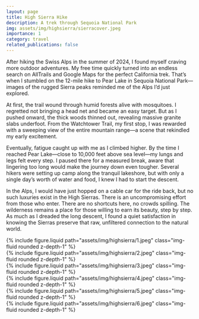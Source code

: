 ```yaml
---
layout: page
title: High Sierra Hike
description: A trek through Sequoia National Park
img: assets/img/highsierra/sierracover.jpeg
importance: 1
category: travel
related_publications: false
---
```


After hiking the Swiss Alps in the summer of 2024, I found myself craving more outdoor adventures. My free time quickly turned into an endless search on AllTrails and Google Maps for the perfect California trek. That’s when I stumbled on the 12-mile hike to Pear Lake in Sequoia National Park—images of the rugged Sierra peaks reminded me of the Alps I’d just explored.

At first, the trail wound through humid forests alive with mosquitoes. I regretted not bringing a head net and became an easy target. But as I pushed onward, the thick woods thinned out, revealing massive granite slabs underfoot. From the Watchtower Trail, my first stop, I was rewarded with a sweeping view of the entire mountain range—a scene that rekindled my early excitement.

Eventually, fatigue caught up with me as I climbed higher. By the time I reached Pear Lake—close to 10,000 feet above sea level—my lungs and legs felt every step. I paused there for a measured break, aware that lingering too long would make the journey down even tougher. Several hikers were setting up camp along the tranquil lakeshore, but with only a single day’s worth of water and food, I knew I had to start the descent.

In the Alps, I would have just hopped on a cable car for the ride back, but no such luxuries exist in the High Sierras. There is an uncompromising effort from those who enter. There are no shortcuts here, no crowds spilling. The wilderness remains a place for those willing to earn its beauty, step by step. As much as I dreaded the long descent, I found a quiet satisfaction in knowing the Sierras preserve that raw, unfiltered connection to the natural world.

<div class="row"> <div class="col-sm mt-3 mt-md-0"> {% include figure.liquid path="assets/img/highsierra/1.jpeg" class="img-fluid rounded z-depth-1" %} </div> <div class="col-sm mt-3 mt-md-0"> {% include figure.liquid path="assets/img/highsierra/2.jpeg" class="img-fluid rounded z-depth-1" %} </div> <div class="col-sm mt-3 mt-md-0"> {% include figure.liquid path="assets/img/highsierra/3.jpeg" class="img-fluid rounded z-depth-1" %} </div> </div> <div class="row mt-4"> <div class="col-sm mt-3 mt-md-0"> {% include figure.liquid path="assets/img/highsierra/4.jpeg" class="img-fluid rounded z-depth-1" %} </div> <div class="col-sm mt-3 mt-md-0"> {% include figure.liquid path="assets/img/highsierra/5.jpeg" class="img-fluid rounded z-depth-1" %} </div> <div class="col-sm mt-3 mt-md-0"> {% include figure.liquid path="assets/img/highsierra/6.jpeg" class="img-fluid rounded z-depth-1" %} </div> </div>
